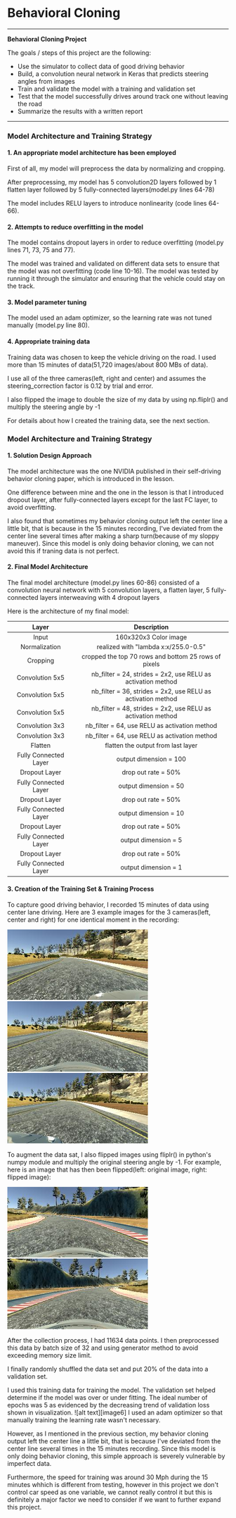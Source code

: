 # **Behavioral Cloning** 

---

**Behavioral Cloning Project**

The goals / steps of this project are the following:
* Use the simulator to collect data of good driving behavior
* Build, a convolution neural network in Keras that predicts steering angles from images
* Train and validate the model with a training and validation set
* Test that the model successfully drives around track one without leaving the road
* Summarize the results with a written report


[//]: # (Image References)

[image1]: ./images/left.jpg "image from left camera"
[image2]: ./images/center.jpg "image from center camera"
[image3]: ./images/right.jpg "image from right camera"
[image4]: ./images/original.jpg "original image"
[image5]: ./images/flipped.jpg "flipped image"
[image5]: ./images/figure_1.png ""

---
### Model Architecture and Training Strategy

#### 1. An appropriate model architecture has been employed

First of all, my model will preprocess the data by normalizing and cropping.

After preprocessing, my model has 5 convolution2D layers followed by 1 flatten layer followed by 5 fully-connected layers(model.py lines 64-78) 

The model includes RELU layers to introduce nonlinearity (code lines 64-66). 

#### 2. Attempts to reduce overfitting in the model
The model contains dropout layers in order to reduce overfitting (model.py lines 71, 73, 75 and 77). 

The model was trained and validated on different data sets to ensure that the model was not overfitting (code line 10-16). The model was tested by running it through the simulator and ensuring that the vehicle could stay on the track.

#### 3. Model parameter tuning

The model used an adam optimizer, so the learning rate was not tuned manually (model.py line 80).

#### 4. Appropriate training data

Training data was chosen to keep the vehicle driving on the road. I used more than 15 minutes of data(51,720 images/about 800 MBs of data).

I use all of the three cameras(left, right and center) and assumes the steering_correction factor is 0.12 by trial and error.

I also flipped the image to double the size of my data by using np.fliplr() and multiply the steering angle by -1  

For details about how I created the training data, see the next section. 

### Model Architecture and Training Strategy

#### 1. Solution Design Approach

The model architecture was the one NVIDIA published in their self-driving behavior cloning paper, which is introduced in the lesson.

One difference between mine and the one in the lesson is that I introduced dropout layer, after fully-connected layers except for the last FC layer, to avoid overfitting.

I also found that sometimes my behavior cloning output left the center line a little bit, that is because in the 15 minutes recording, I've deviated from the center line several times after making a sharp turn(because of my sloppy maneuver). Since this model is only doing behavior cloning, we can not avoid this if traning data is not perfect.

#### 2. Final Model Architecture

The final model architecture (model.py lines 60-86) consisted of a convolution neural network with 5 convolution layers, a flatten layer, 5 fully-connected layers interweaving with 4 dropout layers

Here is the architecture of my final model:

| Layer         		|     Description	        									| 
|:---------------------:|:-------------------------------------------------------------:| 
| Input         		| 160x320x3 Color image 	  									| 
| Normalization     	| realized with "lambda x:x/255.0-0.5"		 					|
| Cropping				| cropped the top 70 rows and bottom 25 rows of pixels			|
| Convolution 5x5  		| nb_filter = 24, strides = 2x2, use RELU as activation method	|
| Convolution 5x5  		| nb_filter = 36, strides = 2x2, use RELU as activation method	|
| Convolution 5x5  		| nb_filter = 48, strides = 2x2, use RELU as activation method	|
| Convolution 3x3  		| nb_filter = 64, use RELU as activation method					|
| Convolution 3x3  		| nb_filter = 64, use RELU as activation method					|
| Flatten				| flatten the output from last layer 							|
| Fully Connected Layer	| output dimension = 100										|
| Dropout Layer			| drop out rate = 50%											|
| Fully Connected Layer	| output dimension = 50											|
| Dropout Layer			| drop out rate = 50%											|
| Fully Connected Layer	| output dimension = 10											|
| Dropout Layer			| drop out rate = 50%											|
| Fully Connected Layer	| output dimension = 5											|
| Dropout Layer			| drop out rate = 50%											|
| Fully Connected Layer	| output dimension = 1											|

#### 3. Creation of the Training Set & Training Process

To capture good driving behavior, I recorded 15 minutes of data using center lane driving. Here are 3 example images for the 3 cameras(left, center and right) for one identical moment in the recording:

![alt text][image1]
![alt text][image2]
![alt text][image3]

To augment the data sat, I also flipped images using fliplr() in python's numpy module and multiply the original steering angle by -1. For example, here is an image that has then been flipped(left: original image, right: flipped image):

![alt text][image4]
![alt text][image5]

After the collection process, I had 11634 data points. I then preprocessed this data by batch size of 32 and using generator method to avoid exceeding memory size limit.

I finally randomly shuffled the data set and put 20% of the data into a validation set. 

I used this training data for training the model. The validation set helped determine if the model was over or under fitting. The ideal number of epochs was 5 as evidenced by the decreasing trend of validation loss shown in visualization.
![alt text][image6]
I used an adam optimizer so that manually training the learning rate wasn't necessary.

However, as I mentioned in the previous section, my behavior cloning output left the center line a little bit, that is because I've deviated from the center line several times in the 15 minutes recording. Since this model is only doing behavior cloning, this simple approach is severely vulnerable by imperfect data.

Furthermore, the speed for training was around 30 Mph during the 15 minutes whhich is different from testing, however in this project we don't control car speed as one variable, we cannot really control it but this is definitely a major factor we need to consider if we want to further expand this project.